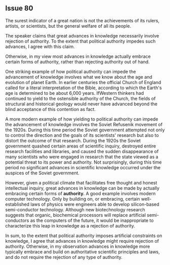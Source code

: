 
Issue 80
---------------------------

The surest indicator of a great nation is not the achievements of its rulers, artists, or scientists,
but the general welfare of all its people.


The speaker claims that great advances in knowledge necessarily involve rejection of
authority. To the extent that political authority impedes such advances, I agree with this claim.

Otherwise, in my view most advances in knowledge actually embrace certain forms of authority,
rather than rejecting authority out of hand.

One striking example of how political authority can impede the advancement of knowledge
involves what we know about the age and evolution of planet Earth. In earlier centuries the
official Church of England called for a literal interpretation of the Bible, according to which the
Earth's age is determined to be about 6,000 years. IfWestern thinkers had continued to yield to
the ostensible authority of the Church, the fields of structural and historical geology would
never have advanced beyond the blind acceptance of this contention as fact.

A more modern example of how yielding to political authority can impede the advancement
of knowledge involves the Soviet Refusenik movement of the 1920s. During this time period
the Soviet government attempted not only to control the direction and the goals of its scientists'
research but also to distort the outcome of that research. During the 1920s the Soviet
government quashed certain areas of scientific inquiry, destroyed entire research facilities and
libraries, and caused the sudden disappearance of many scientists who were engaged in
research that the state viewed as a potential threat to its power and authority. Not surprisingly,
during this time period no significant advances in scientific knowledge occurred under the
auspices of the Soviet government.

However, given a political climate that facilitates free thought and honest intellectual inquiry,
great advances in knowledge can be made by actually embracing certain forms of **authority.**
A good example involves modern computer technology. Only by building on, or embracing,
certain well-established laws of physics were engineers able to develop silicon-based
semi-conductor technology. Although new biotechnology research suggests that organic,
biochemical processors will replace artificial semi-conductors as the computers of the future, it
would be inappropriate to characterize this leap in knowledge as a rejection of authority.

In sum, to the extent that political authority imposes artificial constraints on knowledge, I
agree that advances in knowledge might require rejection of authority. Otherwise, in my
observation advances in knowledge more typically embrace and build on authoritative
scientific principles and laws, and do not require the rejection of any type of authority.


